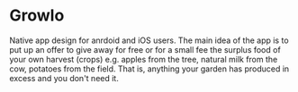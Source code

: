 # Growlo

Native app design for anrdoid and iOS users. 
The main idea of the app is to put up an offer to give away for free or for a small fee the surplus food of your own harvest (crops) 
e.g. apples from the tree, natural milk from the cow, potatoes from the field. 
That is, anything your garden has produced in excess and you don't need it. 
